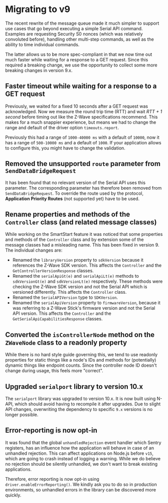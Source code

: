 # Migrating to v9

The recent rewrite of the message queue made it much simpler to support use cases that go beyond executing a simple Serial API command.
Examples are requesting Security S0 nonces (which was relatively convoluted before), handling other multi-step commands, as well as the ability to time individual commands.

The latter allows us to be more spec-compliant in that we now time out much faster while waiting for a response to a GET request. Since this required a breaking change, we use the opportunity to collect some more breaking changes in version 9.x.

## Faster timeout while waiting for a response to a GET request

Previously, we waited for a fixed 10 seconds after a GET request was acknowledged. Now we measure the round trip time (RTT) and wait _RTT + 1 second_ before timing out like the Z-Wave specifications recommend. This makes for a much snappier experience, but means we had to change the range and default of the driver option `timeouts.report`.

Previously this had a range of `1000-40000 ms` with a default of `10000`, now it has a range of `500-10000 ms` and a default of `1000`. If your application allows to configure this, you might have to change the validation.

## Removed the unsupported `route` parameter from `SendDataBridgeRequest`

It has been found that no relevant version of the Serial API uses this parameter. The corresponding parameter has therefore been removed from `SendDataBridgeRequest`. To override the route used by the protocol, **Application Priority Routes** (not supported yet) have to be used.

## Rename properties and methods of the `Controller` class (and related message classes)

While working on the SmartStart feature it was noticed that some properties and methods of the `Controller` class and by extension some of the message classes had a misleading name. This has been fixed in version 9. The individual changes are:

-   Renamed the `libraryVersion` property to `sdkVersion` because it references the Z-Wave SDK version. This affects the `Controller` and the `GetControllerVersionResponse` classes.
-   Renamed the `serialApiGt(e)` and `serialApiLt(e)` methods to `sdkVersionGt(e)` and `sdkVersionLt(e)` respectively. These methods were checking the Z-Wave SDK version and not the Serial API which is versioned differently. This affects the `Controller` class.
-   Renamed the `SerialAPIVersion` type to `SDKVersion`.
-   Renamed the `serialApiVersion` property to `firmwareVersion`, because it was referring to a Z-Wave Stick's firmware version and not the Serial API version. This affects the `Controller` and the `GetSerialApiCapabilitiesResponse` classes.

## Converted the `isControllerNode` method on the `ZWaveNode` class to a readonly property

While there is no hard style guide governing this, we tend to use readonly properties for static things like a node's IDs and methods for (potentially) dynamic things like endpoint counts. Since the controller node ID doesn't change during usage, this feels more "correct".

## Upgraded `serialport` library to version 10.x

The `serialport` library was upgraded to version 10.x. It is now built using N-API, which should avoid having to recompile it after upgrades. Due to slight API changes, overwriting the dependency to specific `9.x` versions is no longer possible.

## Error-reporting is now opt-in

It was found that the global `unhandledRejection` event handler which Sentry registers, has an influence how the application will behave in case of an unhandled rejection. This can affect applications on Node.js before `v15`, which are going to crash instead of logging a warning. While we do believe no rejection should be silently unhandled, we don't want to break existing applications.

Therefore, error reporting is now opt-in using `driver.enableErrorReporting()`. We kindly ask you to do so in production environments, so unhandled errors in the library can be discovered more quickly.
